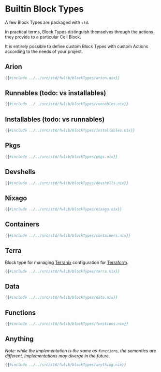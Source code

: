 <div class="sidetoc"><nav class="pagetoc"></nav></div>

# Builtin Block Types

A few Block Types are packaged with `std`.

In practical terms, Block Types distinguish themselves through the
actions they provide to a particular Cell Block.

It is entirely possible to define custom Block Types with custom
Actions according to the needs of your project.

## Arion

```nix
{{#include ../../src/std/fwlib/blockTypes/arion.nix}}
```

## Runnables (todo: vs installables)

```nix
{{#include ../../src/std/fwlib/blockTypes/runnables.nix}}
```

## Installables (todo: vs runnables)

```nix
{{#include ../../src/std/fwlib/blockTypes/installables.nix}}
```

## Pkgs

```nix
{{#include ../../src/std/fwlib/blockTypes/pkgs.nix}}
```

## Devshells

```nix
{{#include ../../src/std/fwlib/blockTypes/devshells.nix}}
```

## Nixago

```nix
{{#include ../../src/std/fwlib/blockTypes/nixago.nix}}
```

## Containers

```nix
{{#include ../../src/std/fwlib/blockTypes/containers.nix}}
```

## Terra

Block type for managing [Terranix] configuration for [Terraform].

[Terranix]: https://terranix.org/
[Terraform]: https://www.terraform.io/

```nix
{{#include ../../src/std/fwlib/blockTypes/terra.nix}}
```

## Data

```nix
{{#include ../../src/std/fwlib/blockTypes/data.nix}}
```

## Functions

```nix
{{#include ../../src/std/fwlib/blockTypes/functions.nix}}
```

## Anything

_Note: while the implementation is the same as `functions`, the semantics are different. Implementations may diverge in the future._

```nix
{{#include ../../src/std/fwlib/blockTypes/anything.nix}}
```
